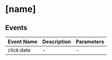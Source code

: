 # [name]

## Events

<!-- @vuese:[name]:events:start -->
|Event Name|Description|Parameters|
|---|---|---|
|click:date|-|-|

<!-- @vuese:[name]:events:end -->


